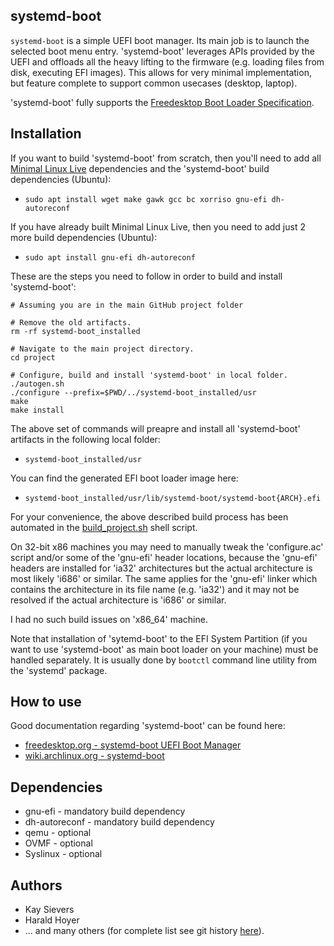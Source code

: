 ## systemd-boot

``systemd-boot`` is a simple UEFI boot manager. Its main job is to launch the selected boot menu entry. 'systemd-boot' leverages APIs provided by the UEFI and offloads all the heavy lifting to the firmware (e.g. loading files from disk, executing EFI images). This allows for very minimal implementation, but feature complete to support common usecases (desktop, laptop).

'systemd-boot' fully supports the [Freedesktop Boot Loader Specification](https://www.freedesktop.org/wiki/Specifications/BootLoaderSpec).

## Installation

If you want to build 'systemd-boot' from scratch, then you'll need to add all [Minimal Linux Live](http://github.com/ivandavidov/minimal "Minimal Linux Live") dependencies and the 'systemd-boot' build dependencies (Ubuntu):

* ``sudo apt install wget make gawk gcc bc xorriso gnu-efi dh-autoreconf``

If you have already built Minimal Linux Live, then you need to add just 2 more build dependencies (Ubuntu):

* ``sudo apt install gnu-efi dh-autoreconf``

These are the steps you need to follow in order to build and install 'systemd-boot':

```
# Assuming you are in the main GitHub project folder

# Remove the old artifacts.
rm -rf systemd-boot_installed

# Navigate to the main project directory.
cd project

# Configure, build and install 'systemd-boot' in local folder.
./autogen.sh
./configure --prefix=$PWD/../systemd-boot_installed/usr
make
make install
```

The above set of commands will preapre and install all 'systemd-boot' artifacts in the following local folder:

* ``systemd-boot_installed/usr``

You can find the generated EFI boot loader image here:

* ``systemd-boot_installed/usr/lib/systemd-boot/systemd-boot{ARCH}.efi``

For your convenience, the above described build process has been automated in the [build_project.sh](https://github.com/ivandavidov/systemd-boot/blob/master/build_project.sh) shell script. 

On 32-bit x86 machines you may need to manually tweak the 'configure.ac' script and/or some of the 'gnu-efi' header locations, because the 'gnu-efi' headers are installed for 'ia32' architectures but the actual architecture is most likely 'i686' or similar. The same applies for the 'gnu-efi' linker which contains the architecture in its file name (e.g. 'ia32') and it may not be resolved if the actual architecture is 'i686' or similar.

I had no such build issues on 'x86_64' machine.

Note that installation of 'sytemd-boot' to the EFI System Partition (if you want to use 'systemd-boot' as main boot loader on your machine) must be handled separately. It is usually done by ``bootctl`` command line utility from the 'systemd' package.

## How to use

Good documentation regarding 'systemd-boot' can be found here:

* [freedesktop.org - systemd-boot UEFI Boot Manager](http://www.freedesktop.org/wiki/Software/systemd/systemd-boot)
* [wiki.archlinux.org - systemd-boot](http://wiki.archlinux.org/index.php/Systemd-boot)

## Dependencies

* gnu-efi - mandatory build dependency
* dh-autoreconf - mandatory build dependency
* qemu - optional
* OVMF - optional
* Syslinux - optional

## Authors

* Kay Sievers
* Harald Hoyer
* ... and many others (for complete list see git history [here](https://www.github.com/systemd/systemd)).
